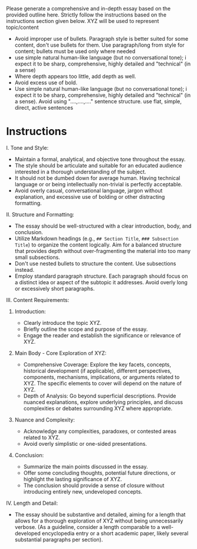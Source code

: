 Please generate a comprehensive and in-depth essay based on the provided outline here. Strictly follow the instructions based on the instructions section given below. XYZ will be used to represent topic/content



- Avoid improper use of bullets. Paragraph style is better suited for some content, don't use bullets for them. Use paragraph/long from style for content; bullets must be used only where needed
- use simple natural human-like language (but no conversational tone); i expect it to be sharp, comprehensive, highly detailed and "technical" (in a sense)
- Where depth appears too little, add depth as well.
- Avoid excess use of bold.
- Use simple natural human-like language (but no conversational tone); i expect it to be sharp, comprehensive, highly detailed and "technical" (in a sense). Avoid using "....,....,...." sentence structure. use flat, simple, direct, active sentences



# Instructions

I. Tone and Style:
*   Maintain a formal, analytical, and objective tone throughout the essay.
*   The style should be articulate and suitable for an educated audience interested in a thorough understanding of the subject.
*   It should not be dumbed down for average human. Having technical language or or being intellectually non-trivial is perfectly acceptable.
*   Avoid overly casual, conversational language, jargon without explanation, and excessive use of bolding or other distracting formatting.

II. Structure and Formatting:
*   The essay should be well-structured with a clear introduction, body, and conclusion.
*   Utilize Markdown headings (e.g., `## Section Title`, `### Subsection Title`) to organize the content logically. Aim for a balanced structure that provides depth without over-fragmenting the material into too many small subsections.
*   Don't use nested bullets to structure the content. Use subsections instead.
*   Employ standard paragraph structure. Each paragraph should focus on a distinct idea or aspect of the subtopic it addresses. Avoid overly long or excessively short paragraphs.

III. Content Requirements:
1.  Introduction:
    *   Clearly introduce the topic XYZ.
    *   Briefly outline the scope and purpose of the essay.
    *   Engage the reader and establish the significance or relevance of XYZ.
2.  Main Body - Core Exploration of XYZ:
    *   Comprehensive Coverage: Explore the key facets, concepts, historical development (if applicable), different perspectives, components, mechanisms, implications, or arguments related to XYZ. The specific elements to cover will depend on the nature of XYZ.
    *   Depth of Analysis: Go beyond superficial descriptions. Provide nuanced explanations, explore underlying principles, and discuss complexities or debates surrounding XYZ where appropriate.

3.  Nuance and Complexity:
    *   Acknowledge any complexities, paradoxes, or contested areas related to XYZ.
    *   Avoid overly simplistic or one-sided presentations.
4.  Conclusion:
    *   Summarize the main points discussed in the essay.
    *   Offer some concluding thoughts, potential future directions, or highlight the lasting significance of XYZ.
    *   The conclusion should provide a sense of closure without introducing entirely new, undeveloped concepts.

IV. Length and Detail:
*   The essay should be substantive and detailed, aiming for a length that allows for a thorough exploration of XYZ without being unnecessarily verbose. (As a guideline, consider a length comparable to a well-developed encyclopedia entry or a short academic paper, likely several substantial paragraphs per section).

